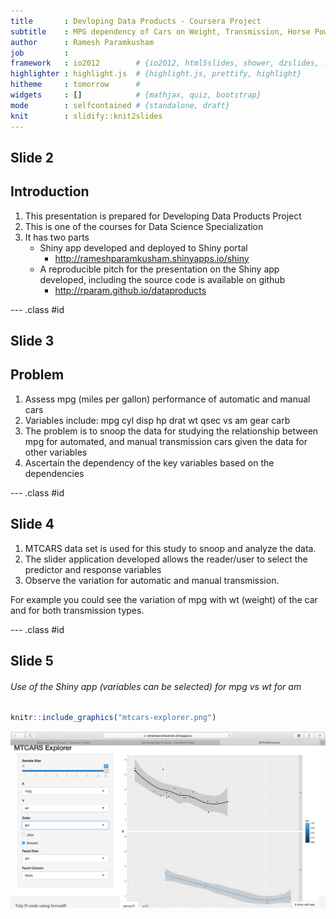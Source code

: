 ```yaml
---
title       : Devloping Data Products - Coursera Project
subtitle    : MPG dependency of Cars on Weight, Transmission, Horse Power and other variables
author      : Ramesh Paramkusham
job         : 
framework   : io2012        # {io2012, html5slides, shower, dzslides, ...}
highlighter : highlight.js  # {highlight.js, prettify, highlight}
hitheme     : tomorrow      # 
widgets     : []            # {mathjax, quiz, bootstrap}
mode        : selfcontained # {standalone, draft}
knit        : slidify::knit2slides
---
```


## Slide 2

## Introduction

1. This presentation is prepared for Developing Data Products Project
2. This is one of the courses for Data Science Specialization
3. It has two parts
    - Shiny app developed and deployed to Shiny portal
       - http://rameshparamkusham.shinyapps.io/shiny
    - A reproducible pitch for the presentation on the Shiny app developed, including the source code is available on        github
       - http://rparam.github.io/dataproducts




--- .class #id 

## Slide 3

## Problem

1. Assess mpg (miles per gallon) performance of automatic and manual cars
2. Variables include: mpg cyl disp hp drat wt qsec vs am gear carb
3. The problem is to snoop the data for studying the relationship between mpg for automated, and manual transmission cars given the data for other variables
4. Ascertain the dependency of the key variables based on the dependencies


--- .class #id 


## Slide 4

1. MTCARS data set is used for this study to snoop and analyze the data.
2. The slider application developed allows the reader/user to select the predictor and response variables
3. Observe the variation for automatic and manual transmission.

For example you could see the variation of mpg with wt (weight) of the car and for both transmission types.


--- .class #id 

## Slide 5
###### Use of the Shiny app (variables can be selected) for mpg vs wt for am


```r
knitr::include_graphics("mtcars-explorer.png")
```

<img src="mtcars-explorer.png" title="plot of chunk unnamed-chunk-1" alt="plot of chunk unnamed-chunk-1" width="700" />






